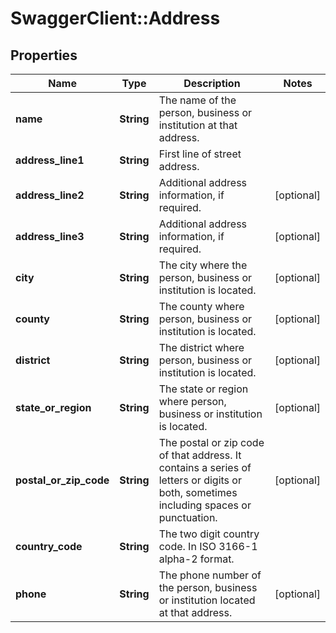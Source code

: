 # SwaggerClient::Address

## Properties
Name | Type | Description | Notes
------------ | ------------- | ------------- | -------------
**name** | **String** | The name of the person, business or institution at that address. | 
**address_line1** | **String** | First line of street address. | 
**address_line2** | **String** | Additional address information, if required. | [optional] 
**address_line3** | **String** | Additional address information, if required. | [optional] 
**city** | **String** | The city where the person, business or institution is located. | [optional] 
**county** | **String** | The county where person, business or institution is located. | [optional] 
**district** | **String** | The district where person, business or institution is located. | [optional] 
**state_or_region** | **String** | The state or region where person, business or institution is located. | [optional] 
**postal_or_zip_code** | **String** | The postal or zip code of that address. It contains a series of letters or digits or both, sometimes including spaces or punctuation. | [optional] 
**country_code** | **String** | The two digit country code. In ISO 3166-1 alpha-2 format. | 
**phone** | **String** | The phone number of the person, business or institution located at that address. | [optional] 

